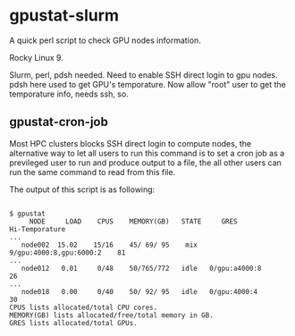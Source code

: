 # gpustat-slurm

A quick perl script to check GPU nodes information.

Rocky Linux 9.

Slurm, perl, pdsh needed. Need to enable SSH direct login to gpu nodes. pdsh here used to get GPU's temporature.
Now allow "root" user to get the temporature info, needs ssh, so.

## gpustat-cron-job

Most HPC clusters blocks SSH direct login to compute nodes, the alternative way to let all users to run this command is to 
set a cron job as a previleged user to run and produce output to a file, the all other users can run the same command to read from this file.
 


The output of this script is as following:

```

$ gpustat
     NODE     LOAD    CPUS    MEMORY(GB)   STATE     GRES             Hi-Temporature
...
   node002  15.02    15/16    45/ 69/ 95    mix   9/gpu:4000:8,gpu:6000:2    81
...
   node012   0.01     0/48    50/765/772   idle   0/gpu:a4000:8              26
...
   node018   0.00     0/40    50/ 92/ 95   idle   0/gpu:4000:4               30
CPUS lists allocated/total CPU cores. 
MEMORY(GB) lists allocated/free/total memory in GB. 
GRES lists allocated/total GPUs. 

```
